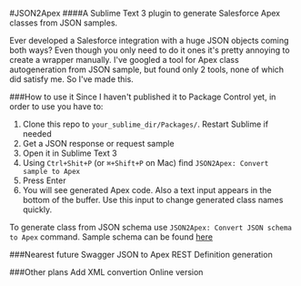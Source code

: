 #JSON2Apex 
####A Sublime Text 3 plugin to generate Salesforce Apex classes from JSON samples.

Ever developed a Salesforce integration with a huge JSON objects coming both ways? Even though you only need to do it ones it's pretty annoying to create a wrapper manually.
I've googled a tool for Apex class autogeneration from JSON sample, but found only 2 tools, none of which did satisfy me.
So I've made this.

###How to use it
Since I haven't published it to Package Control yet, in order to use you have to:

1. Clone this repo to `your_sublime_dir/Packages/`. Restart Sublime if needed
2. Get a JSON response or request sample
3. Open it in Sublime Text 3
4. Using `Ctrl+Shit+P` (or `⌘+Shift+P` on Mac) find `JSON2Apex: Convert sample to Apex`
5. Press Enter
6. You will see generated Apex code. Also a text input appears in the bottom of the buffer. Use this input to change generated class names quickly.

To generate class from JSON schema use `JSON2Apex: Convert JSON schema to Apex` command.
Sample schema can be found [here](https://github.com/nchursin/json2apex/blob/master/schema_sample.json, "Schema Sample")

###Nearest future
Swagger JSON to Apex REST Definition generation

###Other plans
Add XML convertion
Online version